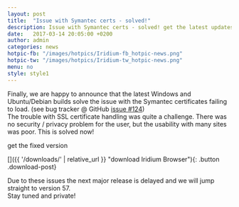 ```yaml
---
layout: post
title:  "Issue with Symantec certs - solved!"
description: Issue with Symantec certs - solved! get the latest updates in the download section.
date:   2017-03-14 20:05:00 +0200
author:	admin
categories: news
hotpic-fb: "/images/hotpics/Iridium-fb_hotpic-news.png"
hotpic-tw: "/images/hotpics/Iridium-tw_hotpic-news.png"
menu: no
style: style1
---
```


Finally, we are happy to announce that the latest Windows and Ubuntu/Debian builds solve the issue with the Symantec certificates failing to load. 
(see bug tracker @ GitHub [issue #124](https://github.com/iridium-browser/tracker/issues/124 "issue #124 @ GitHub"))    
The trouble with SSL certificate handling was quite a challenge. There was no security / privacy problem for the user, but the usability with many sites was poor. 
This is solved now!     
     
get the fixed version
      
[]({{ '/downloads/' | relative_url }} "download Iridium Browser"){: .button .download-post}     
     
Due to these issues the next major release is delayed and we will jump straight to version 57.     
Stay tuned and private!